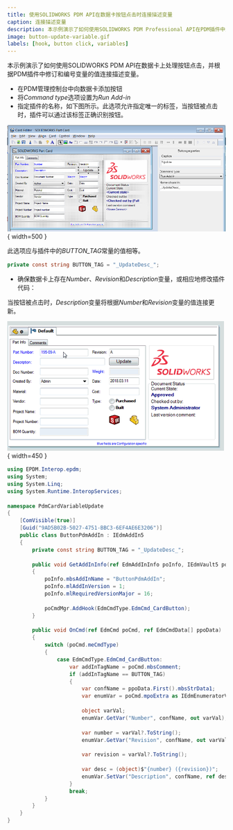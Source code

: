 ```yaml
---
title: 使用SOLIDWORKS PDM API在数据卡按钮点击时连接描述变量
caption: 连接描述变量
description: 本示例演示了如何使用SOLIDWORKS PDM Professional API在PDM插件中处理数据卡上的按钮点击，并根据修订和编号变量的值连接描述变量。
image: button-update-variable.gif
labels: [hook, button click, variables]
---
```


本示例演示了如何使用SOLIDWORKS PDM API在数据卡上处理按钮点击，并根据PDM插件中修订和编号变量的值连接描述变量。

- 在PDM管理控制台中向数据卡添加按钮
- 将*Command type*选项设置为*Run Add-in*
- 指定插件的名称，如下图所示。此选项允许指定唯一的标签，当按钮被点击时，插件可以通过该标签正确识别按钮。

![数据卡设置选项](data-card-button.png){ width=500 }

此选项应与插件中的*BUTTON_TAG*常量的值相等。

~~~ cs
private const string BUTTON_TAG = "_UpdateDesc_";
~~~

- 确保数据卡上存在*Number*、*Revision*和*Description*变量，或相应地修改插件代码：

当按钮被点击时，*Description*变量将根据*Number*和*Revision*变量的值连接更新。

![按钮点击时更新Description](button-update-variable.gif){ width=450 }

~~~ cs
using EPDM.Interop.epdm;
using System;
using System.Linq;
using System.Runtime.InteropServices;

namespace PdmCardVariableUpdate
{
    [ComVisible(true)]
    [Guid("9AD5B02B-5027-4751-BBC3-6EF4AE6E3206")]
    public class ButtonPdmAddIn : IEdmAddIn5
    {
        private const string BUTTON_TAG = "_UpdateDesc_";

        public void GetAddInInfo(ref EdmAddInInfo poInfo, IEdmVault5 poVault, IEdmCmdMgr5 poCmdMgr)
        {
            poInfo.mbsAddInName = "ButtonPdmAddIn";
            poInfo.mlAddInVersion = 1;
            poInfo.mlRequiredVersionMajor = 16;

            poCmdMgr.AddHook(EdmCmdType.EdmCmd_CardButton);
        }

        public void OnCmd(ref EdmCmd poCmd, ref EdmCmdData[] ppoData)
        {
            switch (poCmd.meCmdType)
            {
                case EdmCmdType.EdmCmd_CardButton:
                    var addInTagName = poCmd.mbsComment;
                    if (addInTagName == BUTTON_TAG)
                    {
                        var confName = ppoData.First().mbsStrData1;
                        var enumVar = poCmd.mpoExtra as IEdmEnumeratorVariable5;

                        object varVal;
                        enumVar.GetVar("Number", confName, out varVal);

                        var number = varVal?.ToString();
                        enumVar.GetVar("Revision", confName, out varVal);

                        var revision = varVal?.ToString();

                        var desc = (object)$"{number} ({revision})";
                        enumVar.SetVar("Description", confName, ref desc);
                    }
                    break;
            }
        }
    }
}
~~~